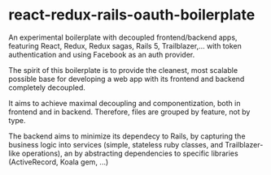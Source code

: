 # react-redux-rails-oauth-boilerplate

An experimental boilerplate with decoupled frontend/backend apps, featuring React, Redux, Redux sagas, Rails 5, Trailblazer,... with token authentication and using Facebook as an auth provider.

The spirit of this boilerplate is to provide the cleanest, most scalable possible base for developing a web app with its frontend and backend completely decoupled.

It aims to achieve maximal decoupling and componentization, both in frontend and in backend. Therefore, files are grouped by feature, not by type.

The backend aims to minimize its dependecy to Rails, by capturing the business logic into services (simple, stateless ruby classes, and Trailblazer-like operations), an by abstracting dependencies to specific libraries (ActiveRecord, Koala gem, ...)
